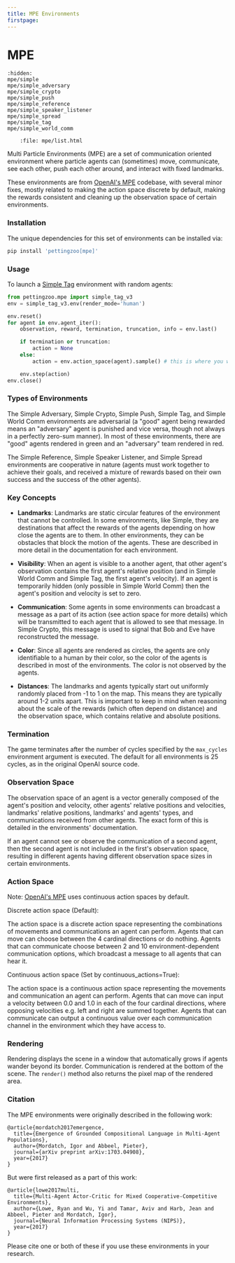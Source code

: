 ```yaml
---
title: MPE Environments
firstpage:
---
```


# MPE

```{toctree}
:hidden:
mpe/simple
mpe/simple_adversary
mpe/simple_crypto
mpe/simple_push
mpe/simple_reference
mpe/simple_speaker_listener
mpe/simple_spread
mpe/simple_tag
mpe/simple_world_comm
```

```{raw} html
    :file: mpe/list.html
```

Multi Particle Environments (MPE) are a set of communication oriented environment where particle agents can (sometimes) move, communicate, see each other, push each other around, and interact with fixed landmarks.

These environments are from [OpenAI's MPE](https://github.com/openai/multiagent-particle-envs) codebase, with several minor fixes, mostly related to making the action space discrete by default, making the rewards consistent and cleaning up the observation space of certain environments.

### Installation

The unique dependencies for this set of environments can be installed via:

````bash
pip install 'pettingzoo[mpe]'
````

### Usage
To launch a [Simple Tag](/environments/mpe/simple_tag/) environment with random agents:

``` python
from pettingzoo.mpe import simple_tag_v3
env = simple_tag_v3.env(render_mode='human')

env.reset()
for agent in env.agent_iter():
    observation, reward, termination, truncation, info = env.last()

    if termination or truncation:
        action = None
    else:
        action = env.action_space(agent).sample() # this is where you would insert your policy

    env.step(action)
env.close()
```

### Types of Environments

The Simple Adversary, Simple Crypto, Simple Push, Simple Tag, and Simple World Comm environments are adversarial (a "good" agent being rewarded means an "adversary" agent is punished and vice versa, though not always in a perfectly zero-sum manner). In most of these environments, there are "good" agents rendered in green and an "adversary" team rendered in red.

The Simple Reference, Simple Speaker Listener, and Simple Spread environments are cooperative in nature (agents must work together to achieve their goals, and received a mixture of rewards based on their own success and the success of the other agents).

### Key Concepts

* **Landmarks**: Landmarks are static circular features of the environment that cannot be controlled. In some environments, like Simple, they are destinations that affect the rewards of the agents depending on how close the agents are to them. In other environments, they can be obstacles that block the motion of the agents. These are described in more detail in the documentation for each environment.

* **Visibility**: When an agent is visible to a another agent, that other agent's observation contains the first agent's relative position (and in Simple World Comm and Simple Tag, the first agent's velocity). If an agent is temporarily hidden (only possible in Simple World Comm) then the agent's position and velocity is set to zero.

* **Communication**: Some agents in some environments can broadcast a message as a part of its action (see action space for more details) which will be transmitted to each agent that is allowed to see that message. In Simple Crypto, this message is used to signal that Bob and Eve have reconstructed the message.

* **Color**: Since all agents are rendered as circles, the agents are only identifiable to a human by their color, so the color of the agents is described in most of the environments. The color is not observed by the agents.

* **Distances**: The landmarks and agents typically start out uniformly randomly placed from -1 to 1 on the map. This means they are typically around 1-2 units apart. This is important to keep in mind when reasoning about the scale of the rewards (which often depend on distance) and the observation space, which contains relative and absolute positions.

### Termination

The game terminates after the number of cycles specified by the `max_cycles` environment argument is executed. The default for all environments is 25 cycles, as in the original OpenAI source code.

### Observation Space

The observation space of an agent is a vector generally composed of the agent's position and velocity, other agents' relative positions and velocities, landmarks' relative positions, landmarks' and agents' types, and communications received from other agents. The exact form of this is detailed in the environments' documentation.

If an agent cannot see or observe the communication of a second agent, then the second agent is not included in the first's observation space, resulting in different agents having different observation space sizes in certain environments.

### Action Space

Note: [OpenAI's MPE](https://github.com/openai/multiagent-particle-envs) uses continuous action spaces by default.

Discrete action space (Default):

The action space is a discrete action space representing the combinations of movements and communications an agent can perform. Agents that can move can choose between the 4 cardinal directions or do nothing. Agents that can communicate choose between 2 and 10 environment-dependent communication options, which broadcast a message to all agents that can hear it.

Continuous action space (Set by continuous_actions=True):

The action space is a continuous action space representing the movements and communication an agent can perform. Agents that can move can input a velocity between 0.0 and 1.0 in each of the four cardinal directions, where opposing velocities e.g. left and right are summed together. Agents that can communicate can output a continuous value over each communication channel in the environment which they have access to.

### Rendering

Rendering displays the scene in a window that automatically grows if agents wander beyond its border. Communication is rendered at the bottom of the scene. The `render()` method also returns the pixel map of the rendered area.

### Citation

The MPE environments were originally described in the following work:

```
@article{mordatch2017emergence,
  title={Emergence of Grounded Compositional Language in Multi-Agent Populations},
  author={Mordatch, Igor and Abbeel, Pieter},
  journal={arXiv preprint arXiv:1703.04908},
  year={2017}
}
```

But were first released as a part of this work:

```
@article{lowe2017multi,
  title={Multi-Agent Actor-Critic for Mixed Cooperative-Competitive Environments},
  author={Lowe, Ryan and Wu, Yi and Tamar, Aviv and Harb, Jean and Abbeel, Pieter and Mordatch, Igor},
  journal={Neural Information Processing Systems (NIPS)},
  year={2017}
}
```

Please cite one or both of these if you use these environments in your research.
